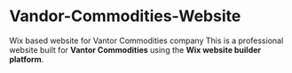 # Vandor-Commodities-Website
Wix based website for Vantor Commodities company
This is a professional website built for **Vantor Commodities** using the **Wix website builder platform**.
